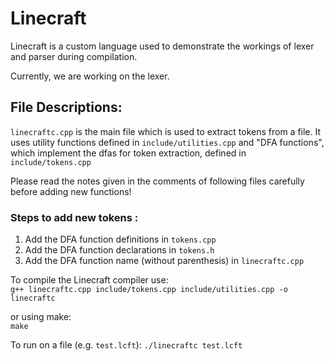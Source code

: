# Linecraft
Linecraft is a custom language used to demonstrate the workings of lexer and parser during compilation.

Currently, we are working on the lexer.

## File Descriptions:  
```linecraftc.cpp``` is the main file which is used to extract tokens from a file. It uses utility functions defined in ```include/utilities.cpp``` and "DFA functions", which implement the dfas for token extraction, defined in ```include/tokens.cpp```



Please read the notes given in the comments of following files carefully before adding new functions!

### Steps to add new tokens :
1. Add the DFA function definitions in ```tokens.cpp```
2. Add the DFA function declarations in ```tokens.h```
3. Add the DFA function name (without parenthesis) in ```linecraftc.cpp```



To compile the Linecraft compiler use:  
```g++ linecraftc.cpp include/tokens.cpp include/utilities.cpp -o linecraftc```

or using make:  
```make```

To run on a file (e.g. ```test.lcft```): 
```./linecraftc test.lcft```


